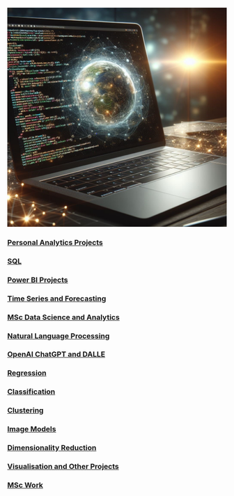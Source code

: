 ![](/images/AmendedLaptopImage.jpg)

### [Personal Analytics Projects](https://github.com/Auckland68/Data-Analysis)

### [SQL](https://github.com/Auckland68/SQLProjects)

### [Power BI Projects](https://github.com/Auckland68/PowerBIDashboards)

### [Time Series and Forecasting](https://github.com/Auckland68/TimeSeriesModelling)

### [MSc Data Science and Analytics](https://github.com/Auckland68/MScDataScience/blob/main/README.md)

### [Natural Language Processing](https://github.com/Auckland68/NLPModels)

### [OpenAI ChatGPT and DALLE](https://github.com/Auckland68/OpenAIProjects)

### [Regression](https://github.com/Auckland68/LinearRegression)

### [Classification](https://github.com/Auckland68/Classification)

### [Clustering](https://github.com/Auckland68/Clustering)

### [Image Models](https://github.com/Auckland68/Computer-Vision)

### [Dimensionality Reduction](https://github.com/Auckland68/DimensionalityReduction)

### [Visualisation and Other Projects](https://github.com/Auckland68/Other-Techniques)

### [MSc Work](https://github.com/Auckland68/Arun-Travel-Reviews-Analysis)


